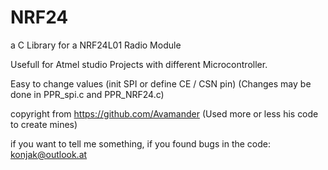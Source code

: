 # NRF24
a C Library for a NRF24L01 Radio Module

Usefull for Atmel studio Projects with different Microcontroller.

Easy to change values (init SPI or define CE / CSN pin)
(Changes may be done in PPR_spi.c and PPR_NRF24.c)

copyright from https://github.com/Avamander
(Used more or less his code to create mines)

if you want to tell me something, if you found bugs in the code: konjak@outlook.at

